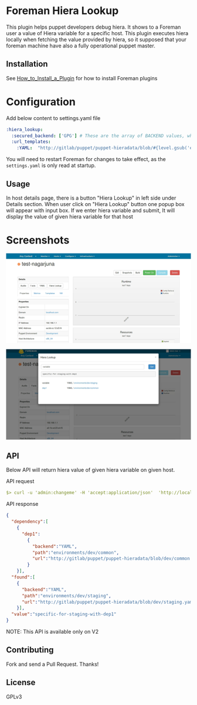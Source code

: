# Foreman Hiera Lookup

This plugin helps puppet developers debug hiera. It shows to a Foreman user a value of Hiera variable for a specific host. This plugin executes hiera locally when fetching the value provided by hiera, so it supposed that your foreman machine have also a fully operational puppet master.


## Installation

See [How_to_Install_a_Plugin](http://projects.theforeman.org/projects/foreman/wiki/How_to_Install_a_Plugin)
for how to install Foreman plugins

# Configuration

Add below content to settings.yaml file 

```yaml
:hiera_lookup:
  :secured_backend: ['GPG'] # These are the array of BACKEND values, which mask the values of variables 
  :url_templates:
    :YAML:  "http://gitlab/puppet/puppet-hieradata/blob/#{level.gsub('environments/', '')}.yaml" # This is the template URL in the gitlab, level is the YAML file path where the variable found.  Example level=environments/dev/staging
```

You will need to restart Foreman for changes to take effect, as the `settings.yaml` is
only read at startup.

## Usage

In host details page, there is a button "Hiera Lookup" in left side under Details section. When user click on "Hiera Lookup" button one popup box will appear with input box. If we enter hiera variable and submit, It will display the value of given hiera variable for that host

# Screenshots
![Hiera Lookup button in host show page](https://raw.githubusercontent.com/ingenico-group/screenshots/master/foreman_hiera_lookup/hiera_lookup_button_in_server_details_page.png)

![Hiera Lookup popup](https://raw.githubusercontent.com/ingenico-group/screenshots/master/foreman_hiera_lookup/hiera_lookup_popup.png)


## API

Below API will return hiera value of given hiera variable on given host.

API request

```yaml
$> curl -u 'admin:changeme' -H 'accept:application/json'  'http://localhost:3000/api/hosts/:host_id/hiera_lookup' -d 'hiera_variable=variable' -X GET
```

API response

```json
{
  "dependency":[
    {
      "dep1":
        {
          "backend":"YAML",
          "path":"environments/dev/common",
          "url":"http://gitlab/puppet/puppet-hieradata/blob/dev/common.yaml"
        }
    }],
  "found":[
    {
      "backend":"YAML",
      "path":"environments/dev/staging",
      "url":"http://gitlab/puppet/puppet-hieradata/blob/dev/staging.yaml"
    }],
  "value":"specific-for-staging-with-dep1"
}
```

NOTE: This API is available only on V2

## Contributing

Fork and send a Pull Request. Thanks!

## License

GPLv3

